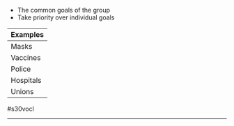 - The common goals of the group
- Take priority over individual goals

| Examples  |
| --------- |
| Masks     |
| Vaccines  |
| Police    |
| Hospitals |
| Unions    |

#s30vocl 

---
